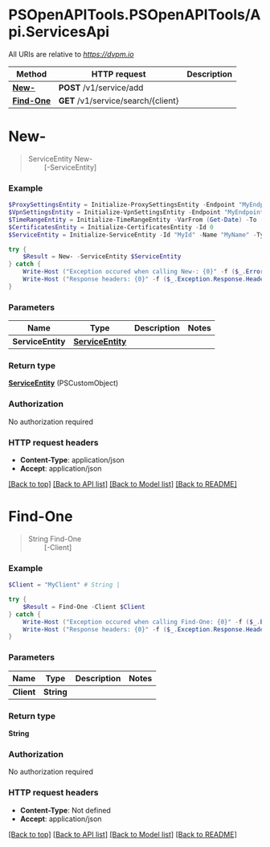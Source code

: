 # PSOpenAPITools.PSOpenAPITools/Api.ServicesApi

All URIs are relative to *https://dvpm.io*

Method | HTTP request | Description
------------- | ------------- | -------------
[**New-**](ServicesApi.md#New-) | **POST** /v1/service/add | 
[**Find-One**](ServicesApi.md#Find-One) | **GET** /v1/service/search/{client} | 


<a name="New-"></a>
# **New-**
> ServiceEntity New-<br>
> &nbsp;&nbsp;&nbsp;&nbsp;&nbsp;&nbsp;&nbsp;&nbsp;[-ServiceEntity] <PSCustomObject><br>



### Example
```powershell
$ProxySettingsEntity = Initialize-ProxySettingsEntity -Endpoint "MyEndpoint" -Port "MyPort" -Terms "MyTerms" -Policy "MyPolicy"
$VpnSettingsEntity = Initialize-VpnSettingsEntity -Endpoint "MyEndpoint" -Port "MyPort" -Parameters "MyParameters" -Terms "MyTerms" -Policy "MyPolicy"
$TimeRangeEntity = Initialize-TimeRangeEntity -VarFrom (Get-Date) -To (Get-Date)
$CertificatesEntity = Initialize-CertificatesEntity -Id 0
$ServiceEntity = Initialize-ServiceEntity -Id "MyId" -Name "MyName" -Type "vpn" -Cost "MyCost" -FirstPrePaidMinutes 0 -FirstVerificationsNeeded 0 -SubsequentPrePaidMinutes 0 -SubsequentVerificationsNeeded 0 -AllowRefunds $false -DownloadSpeed 0 -UploadSpeed 0 -Proxy $ProxySettingsEntity -Vpn $VpnSettingsEntity -Validity $TimeRangeEntity -Disable $false -Certificates $CertificatesEntity # ServiceEntity | 

try {
    $Result = New- -ServiceEntity $ServiceEntity
} catch {
    Write-Host ("Exception occured when calling New-: {0}" -f ($_.ErrorDetails | ConvertFrom-Json))
    Write-Host ("Response headers: {0}" -f ($_.Exception.Response.Headers | ConvertTo-Json))
}
```

### Parameters

Name | Type | Description  | Notes
------------- | ------------- | ------------- | -------------
 **ServiceEntity** | [**ServiceEntity**](ServiceEntity.md)|  | 

### Return type

[**ServiceEntity**](ServiceEntity.md) (PSCustomObject)

### Authorization

No authorization required

### HTTP request headers

 - **Content-Type**: application/json
 - **Accept**: application/json

[[Back to top]](#) [[Back to API list]](../README.md#documentation-for-api-endpoints) [[Back to Model list]](../README.md#documentation-for-models) [[Back to README]](../README.md)

<a name="Find-One"></a>
# **Find-One**
> String Find-One<br>
> &nbsp;&nbsp;&nbsp;&nbsp;&nbsp;&nbsp;&nbsp;&nbsp;[-Client] <String><br>



### Example
```powershell
$Client = "MyClient" # String | 

try {
    $Result = Find-One -Client $Client
} catch {
    Write-Host ("Exception occured when calling Find-One: {0}" -f ($_.ErrorDetails | ConvertFrom-Json))
    Write-Host ("Response headers: {0}" -f ($_.Exception.Response.Headers | ConvertTo-Json))
}
```

### Parameters

Name | Type | Description  | Notes
------------- | ------------- | ------------- | -------------
 **Client** | **String**|  | 

### Return type

**String**

### Authorization

No authorization required

### HTTP request headers

 - **Content-Type**: Not defined
 - **Accept**: application/json

[[Back to top]](#) [[Back to API list]](../README.md#documentation-for-api-endpoints) [[Back to Model list]](../README.md#documentation-for-models) [[Back to README]](../README.md)

